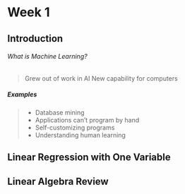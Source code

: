 # Week 1 

## Introduction


###### What is Machine Learning? 
 
> Grew out of work in AI
> New capability for computers
 

##### Examples
> - Database mining 
> - Applications can’t program by hand
> - Self-customizing programs
> - Understanding human learning

## Linear Regression with One Variable

## Linear Algebra Review
